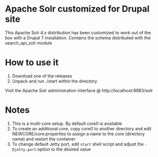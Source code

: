 # Apache Solr customized for Drupal site

This Apache Solr 4.x distribution has been customized to work out of the box with a Drupal 7 installation. Contains the schema distributed with the search_api_solr module

# How to use it

1. Download one of the releases
2. Unpack and run ./start within the directory

Visit the Apache Solr administration interface @ http://localhost:8983/solr

# Notes

1. This is a multi-core setup. By default core0 is available
2. To create an additional core, copy core0 to another directory and edit NEWCORE/core.properties to assign a name to the core (directory name) and restart the container
3. To change default Jetty port, edit ``start`` shell script and adjust the ``-Djetty.port`` option to the desired value
